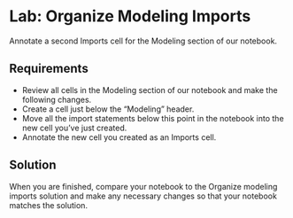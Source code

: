 # Lab: Organize Modeling Imports

Annotate a second Imports cell for the Modeling section of our notebook.

## Requirements
- Review all cells in the Modeling section of our notebook and make the following changes.
- Create a cell just below the “Modeling” header.
- Move all the import statements below this point in the notebook into the new cell you’ve just created.
- Annotate the new cell you created as an Imports cell.

## Solution

When you are finished, compare your notebook to the Organize modeling imports solution and make any necessary changes so that your notebook matches the solution.
